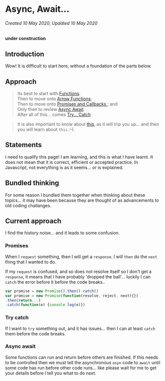 # Async, Await...

###### Created 10 May 2020, Updated 10 May 2020

**under construction**

## Introduction

Wow! It is difficult to start here, without a foundation of the parts below.

## Approach

> Its best to start with [Functions](/code/functions).  
> Then to move onto [Arrow Functions](/code/arrowfunctions);  
> Then to move onto [Promises and Callbacks ](/code/promisescallbacks); and  
> Only then to review [Async Await](/code/asyncetc).  
> After all of this... comes [Try... Catch](/code/trycatch)

> It is also important to know about [this](/code/this), as it will trip you up... and then you will learn about `this` :-).

## Statements

I need to qualify this page! I am learning, and this is what I have learnt. It does not mean that it is correct, efficient or accepted practice. In Javascript, not everything is as it seems... or is explained.

## Bundled thinking

For some reason I bundled them together when thinking about these topics... it may have been because they are thought of as advancements to old coding challanges.

## Current approach

I find the history noise... and it leads to some confusion.

### Promises

When I `request` something, then I will get a `response`. I will `then` do the `next` thing that I wanted to do.

If my `request` is confused, and so does not resolve itself so I don't get a `response`, it means that I have probably 'dropped the ball'... luckily I can `catch` the error before it before the code breaks..

```javascript
var promise = new Promise().then().catch()
var promise = new Promise(function(resolve, reject, next){})
.then(return...)
.catch(function(e) {console.log(e)})
```

### Try catch

If I want to `try` something out, and it has issues... then I can at least `catch` them before the code breaks.

### Async await

Some functions can run and return before others are finished. If this needs to be controlled then we must tell the asynchronous `asyn` code to `await` until some code has run before other code runs... like please wait for me to get your details before I tell you what to do next.
